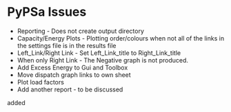 

# PyPSa Issues 

* Reporting - Does not create output directory
* Capacity/Energy Plots - Plotting order/colours when not all of the links in the settings file is in the results file
* Left_Link/Right Link - Set Left_Link_title to Right_Link_title 
* When only Right Link - The Negative graph is not produced.
* Add Excess Energy to Gui and Toolbox
* Move dispatch graph links to own sheet
* Plot load factors
* Add another report - to be discussed

added 